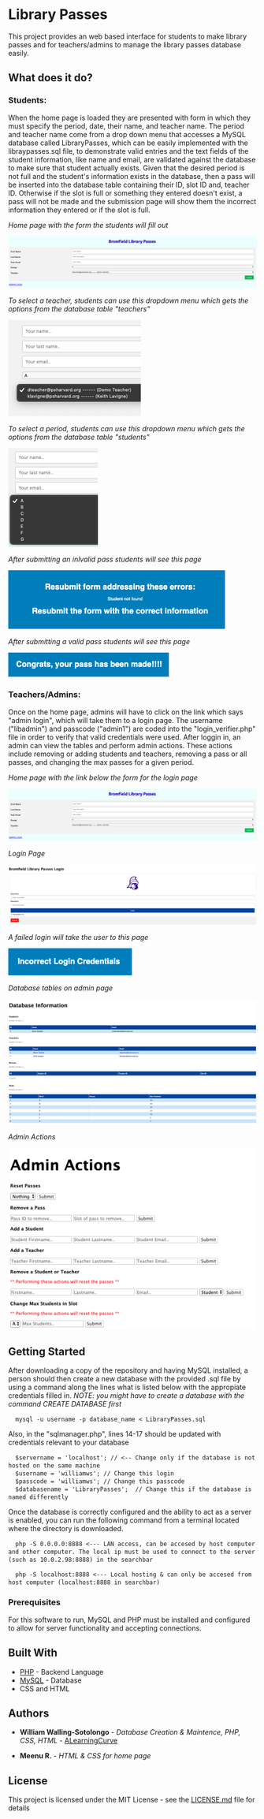 # Library Passes

This project provides an web based interface for students to make library passes and for teachers/admins to manage the library passes database easily.

## What does it do?



### Students:
  When the home page is loaded they are presented with form in which they must specify the period, date, their name, and teacher name. The period and teacher name come from a drop down menu that accesses a MySQL database called LibraryPasses, which can be easily implemented with the libraypasses.sql file, to demonstrate valid entries and the text fields of the student information, like name and email, are validated against the database to make sure that student actually exists. Given that the desired period is not full and the student's information exists in the database, then a pass will be inserted into the database table containing their ID, slot ID and, teacher ID. Otherwise if the slot is full or something they entered doesn't exist, a pass will not be made and the submission page will show them the incorrect information they entered or if the slot is full.
  
  
 *Home page with the form the students will fill out*
 
![Home Page](https://github.com/ALearningCurve/LibraryPasses/blob/master/example%20screenshots/Mainscreen.png)

 *To select a teacher, students can use this dropdown menu which gets the options from the database table "teachers"*
 
![Dropdown Teachers Selection](https://github.com/ALearningCurve/LibraryPasses/blob/master/example%20screenshots/Teacher%20Dropdown.png)

*To select a period, students can use this dropdown menu which gets the options from the database table "students"*

![Dropdown Period Selection](https://github.com/ALearningCurve/LibraryPasses/blob/master/example%20screenshots/Period%20Dropdown.png)

*After submitting an inlvalid pass students will see this page*

![Submission Failed](https://github.com/ALearningCurve/LibraryPasses/blob/master/example%20screenshots/Submission%20Failure.png)

*After submitting a valid pass students will see this page*

![Submission Success](https://github.com/ALearningCurve/LibraryPasses/blob/master/example%20screenshots/Submission%20Success.png)

### Teachers/Admins:
  Once on the home page, admins will have to click on the link which says "admin login", which will take them to a login page. The username ("libadmin") and passcode ("admin1") are coded into the "login_verifier.php" file in order to verify that valid credentials were used. After loggin in, an admin can view the tables and perform admin actions. These actions include removing or adding students and teachers, removing a pass or all passes, and changing the max passes for a given period.
  
  
 *Home page with the link below the form for the login page*
 
![Home Page](https://github.com/ALearningCurve/LibraryPasses/blob/master/example%20screenshots/Mainscreen.png)

*Login Page*

![Login Page](https://github.com/ALearningCurve/LibraryPasses/blob/master/example%20screenshots/Login%20Page.png)

*A failed login will take the user to this page*

![Login Page](https://github.com/ALearningCurve/LibraryPasses/blob/master/example%20screenshots/Login%20Failed.png)

*Database tables on admin page*

![Login Page](https://github.com/ALearningCurve/LibraryPasses/blob/master/example%20screenshots/Admin%20Table.png)

*Admin Actions*

![Login Page](https://github.com/ALearningCurve/LibraryPasses/blob/master/example%20screenshots/Admin%20Actions.png)
  
## Getting Started

After downloading a copy of the repository and having MySQL installed, a person should then create a new database with the provided .sql file by using a command along the lines what is listed below with the appropiate credentials filled in.
  *NOTE: you might have to create a database with the command CREATE DATABASE first*
```
  mysql -u username -p database_name < LibraryPasses.sql
```
Also, in the "sqlmanager.php", lines 14-17 should be updated with credentials relevant to your database
```
  $servername = 'localhost'; // <-- Change only if the database is not hosted on the same machine
  $username = 'williamws'; // Change this login
  $passcode = 'williamws'; // Change this passcode
  $databasename = 'LibraryPasses';  // Change this if the database is named differently
```

Once the database is correctly configured and the ability to act as a server is enabled, you can run the following command from a terminal located where the directory is downloaded.
```
  php -S 0.0.0.0:8888 <--- LAN access, can be accesed by host computer and other computer. The local ip must be used to connect to the server (such as 10.0.2.98:8888) in the searchbar
```
```
  php -S localhost:8888 <--- Local hosting & can only be accesed from host computer (localhost:8888 in searchbar)
```

### Prerequisites

For this software to run, MySQL and PHP must be installed and configured to allow for server functionality and accepting connections.


## Built With

* [PHP](https://www.php.net/) - Backend Language
* [MySQL](https://dev.mysql.com/downloads/mysql/) - Database
* CSS and HTML


## Authors

* **William Walling-Sotolongo** - *Database Creation & Maintence, PHP, CSS, HTML* - [ALearningCurve](https://github.com/ALearningCurve)


* **Meenu R.** - *HTML & CSS for home page* 

## License

This project is licensed under the MIT License - see the [LICENSE.md](LICENSE.md) file for details
